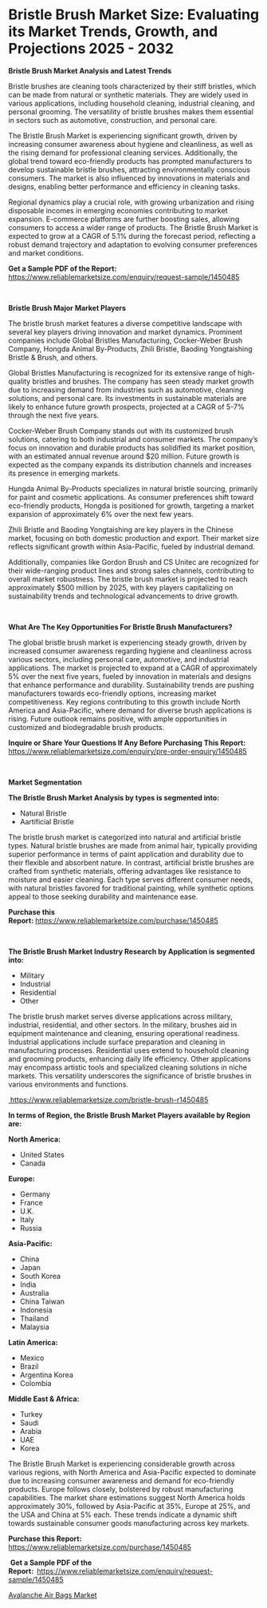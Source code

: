 <p><h1>Bristle Brush Market Size: Evaluating its Market Trends, Growth, and Projections 2025 - 2032</h1></p><p><strong>Bristle Brush Market Analysis and Latest Trends</strong></p>
<p><p>Bristle brushes are cleaning tools characterized by their stiff bristles, which can be made from natural or synthetic materials. They are widely used in various applications, including household cleaning, industrial cleaning, and personal grooming. The versatility of bristle brushes makes them essential in sectors such as automotive, construction, and personal care.</p><p>The Bristle Brush Market is experiencing significant growth, driven by increasing consumer awareness about hygiene and cleanliness, as well as the rising demand for professional cleaning services. Additionally, the global trend toward eco-friendly products has prompted manufacturers to develop sustainable bristle brushes, attracting environmentally conscious consumers. The market is also influenced by innovations in materials and designs, enabling better performance and efficiency in cleaning tasks.</p><p>Regional dynamics play a crucial role, with growing urbanization and rising disposable incomes in emerging economies contributing to market expansion. E-commerce platforms are further boosting sales, allowing consumers to access a wider range of products. The Bristle Brush Market is expected to grow at a CAGR of 5.1% during the forecast period, reflecting a robust demand trajectory and adaptation to evolving consumer preferences and market conditions.</p></p>
<p><strong>Get a Sample PDF of the Report:&nbsp;</strong> <a href="https://www.reliablemarketsize.com/enquiry/request-sample/1450485?utm_campaign=2042&utm_medium=2&utm_source=Github&utm_content=ia&utm_term=08022025&utm_id=bristle-brush">https://www.reliablemarketsize.com/enquiry/request-sample/1450485</a></p>
<p>&nbsp;</p>
<p><strong>Bristle Brush Major Market Players</strong></p>
<p><p>The bristle brush market features a diverse competitive landscape with several key players driving innovation and market dynamics. Prominent companies include Global Bristles Manufacturing, Cocker-Weber Brush Company, Hongda Animal By-Products, Zhili Bristle, Baoding Yongtaishing Bristle & Brush, and others.</p><p>Global Bristles Manufacturing is recognized for its extensive range of high-quality bristles and brushes. The company has seen steady market growth due to increasing demand from industries such as automotive, cleaning solutions, and personal care. Its investments in sustainable materials are likely to enhance future growth prospects, projected at a CAGR of 5-7% through the next five years.</p><p>Cocker-Weber Brush Company stands out with its customized brush solutions, catering to both industrial and consumer markets. The company’s focus on innovation and durable products has solidified its market position, with an estimated annual revenue around $20 million. Future growth is expected as the company expands its distribution channels and increases its presence in emerging markets.</p><p>Hungda Animal By-Products specializes in natural bristle sourcing, primarily for paint and cosmetic applications. As consumer preferences shift toward eco-friendly products, Hongda is positioned for growth, targeting a market expansion of approximately 6% over the next few years.</p><p>Zhili Bristle and Baoding Yongtaishing are key players in the Chinese market, focusing on both domestic production and export. Their market size reflects significant growth within Asia-Pacific, fueled by industrial demand.</p><p>Additionally, companies like Gordon Brush and CS Unitec are recognized for their wide-ranging product lines and strong sales channels, contributing to overall market robustness. The bristle brush market is projected to reach approximately $500 million by 2025, with key players capitalizing on sustainability trends and technological advancements to drive growth.</p></p>
<p>&nbsp;</p>
<p><strong>What Are The Key Opportunities For Bristle Brush Manufacturers?</strong></p>
<p><p>The global bristle brush market is experiencing steady growth, driven by increased consumer awareness regarding hygiene and cleanliness across various sectors, including personal care, automotive, and industrial applications. The market is projected to expand at a CAGR of approximately 5% over the next five years, fueled by innovation in materials and designs that enhance performance and durability. Sustainability trends are pushing manufacturers towards eco-friendly options, increasing market competitiveness. Key regions contributing to this growth include North America and Asia-Pacific, where demand for diverse brush applications is rising. Future outlook remains positive, with ample opportunities in customized and biodegradable brush products.</p></p>
<p><strong>Inquire or Share Your Questions If Any Before Purchasing This Report:</strong> <a href="https://www.reliablemarketsize.com/enquiry/pre-order-enquiry/1450485?utm_campaign=2042&utm_medium=2&utm_source=Github&utm_content=ia&utm_term=08022025&utm_id=bristle-brush">https://www.reliablemarketsize.com/enquiry/pre-order-enquiry/1450485</a></p>
<p>&nbsp;</p>
<p><strong>Market Segmentation</strong></p>
<p><strong>The Bristle Brush Market Analysis by types is segmented into:</strong></p>
<p><ul><li>Natural Bristle</li><li>Aartificial Bristle</li></ul></p>
<p><p>The bristle brush market is categorized into natural and artificial bristle types. Natural bristle brushes are made from animal hair, typically providing superior performance in terms of paint application and durability due to their flexible and absorbent nature. In contrast, artificial bristle brushes are crafted from synthetic materials, offering advantages like resistance to moisture and easier cleaning. Each type serves different consumer needs, with natural bristles favored for traditional painting, while synthetic options appeal to those seeking durability and maintenance ease.</p></p>
<p><strong>Purchase this Report:&nbsp;</strong><a href="https://www.reliablemarketsize.com/purchase/1450485?utm_campaign=2042&utm_medium=2&utm_source=Github&utm_content=ia&utm_term=08022025&utm_id=bristle-brush">https://www.reliablemarketsize.com/purchase/1450485</a></p>
<p>&nbsp;</p>
<p><strong>The Bristle Brush Market Industry Research by Application is segmented into:</strong></p>
<p><ul><li>Military</li><li>Industrial</li><li>Residential</li><li>Other</li></ul></p>
<p><p>The bristle brush market serves diverse applications across military, industrial, residential, and other sectors. In the military, brushes aid in equipment maintenance and cleaning, ensuring operational readiness. Industrial applications include surface preparation and cleaning in manufacturing processes. Residential uses extend to household cleaning and grooming products, enhancing daily life efficiency. Other applications may encompass artistic tools and specialized cleaning solutions in niche markets. This versatility underscores the significance of bristle brushes in various environments and functions.</p></p>
<p><a href="https://www.reliablemarketsize.com/bristle-brush-r1450485?utm_campaign=2042&utm_medium=2&utm_source=Github&utm_content=ia&utm_term=08022025&utm_id=bristle-brush">&nbsp;https://www.reliablemarketsize.com/bristle-brush-r1450485</a></p>
<p><strong>In terms of Region, the Bristle Brush Market Players available by Region are:</strong></p>
<p>
    <p> <strong> North America: </strong>
        <ul>
            <li>United States</li>
            <li>Canada</li>
        </ul>
        </p> 
    <p> <strong> Europe: </strong>
        <ul>
            <li>Germany</li>
            <li>France</li>
            <li>U.K.</li>
            <li>Italy</li>
            <li>Russia</li>
        </ul>
        </p> 
    <p> <strong> Asia-Pacific: </strong>
        <ul>
            <li>China</li>
            <li>Japan</li>
            <li>South Korea</li>
            <li>India</li>
            <li>Australia</li>
            <li>China Taiwan</li>
            <li>Indonesia</li>
            <li>Thailand</li>
            <li>Malaysia</li>
        </ul>
        </p> 
    <p> <strong> Latin America: </strong>
        <ul>
            <li>Mexico</li>
            <li>Brazil</li>
            <li>Argentina Korea</li>
            <li>Colombia</li>
        </ul>
        </p> 
    <p> <strong> Middle East & Africa: </strong>
        <ul>
            <li>Turkey</li>
            <li>Saudi</li>
            <li>Arabia</li>
            <li>UAE</li>
            <li>Korea</li>
        </ul>
    </p>
    </p>
<p><p>The Bristle Brush Market is experiencing considerable growth across various regions, with North America and Asia-Pacific expected to dominate due to increasing consumer awareness and demand for eco-friendly products. Europe follows closely, bolstered by robust manufacturing capabilities. The market share estimations suggest North America holds approximately 30%, followed by Asia-Pacific at 35%, Europe at 25%, and the USA and China at 5% each. These trends indicate a dynamic shift towards sustainable consumer goods manufacturing across key markets.</p></p>
<p><strong>Purchase this Report: </strong><a href="https://www.reliablemarketsize.com/purchase/1450485?utm_campaign=2042&utm_medium=2&utm_source=Github&utm_content=ia&utm_term=08022025&utm_id=bristle-brush">https://www.reliablemarketsize.com/purchase/1450485</a></p>
<p>&nbsp;<strong>Get a Sample PDF of the Report:&nbsp;&nbsp;</strong><a href="https://www.reliablemarketsize.com/enquiry/request-sample/1450485?utm_campaign=2042&utm_medium=2&utm_source=Github&utm_content=ia&utm_term=08022025&utm_id=bristle-brush">https://www.reliablemarketsize.com/enquiry/request-sample/1450485</a></p>
<p><strong></strong></p>
<p><p><a href="https://github.com/lindaopodray/Market-Research-Report-List-1/blob/main/avalanche-air-bags-market.md?utm_campaign=2042&utm_medium=2&utm_source=Github&utm_content=ia&utm_term=08022025&utm_id=bristle-brush">Avalanche Air Bags Market</a></p></p>